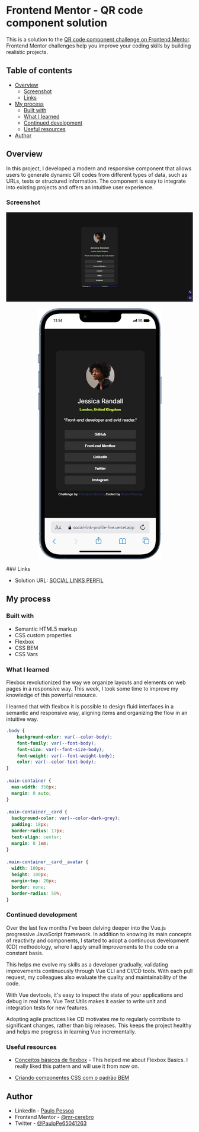 # Frontend Mentor - QR code component solution

This is a solution to the [QR code component challenge on Frontend Mentor](https://www.frontendmentor.io/challenges/social-links-profile-UG32l9m6dQ). Frontend Mentor challenges help you improve your coding skills by building realistic projects. 

## Table of contents

- [Overview](#overview)
  - [Screenshot](#screenshot)
  - [Links](#links)
- [My process](#my-process)
  - [Built with](#built-with)
  - [What I learned](#what-i-learned)
  - [Continued development](#continued-development)
  - [Useful resources](#useful-resources)
- [Author](#author)

## Overview

In this project, I developed a modern and responsive component that allows users to generate dynamic QR codes from different types of data, such as URLs, texts or structured information. The component is easy to integrate into existing projects and offers an intuitive user experience.

### Screenshot

<div align="center">

![Web](./src/assets/images/web.jpg)

![Mobile](./src/assets/images/mobile.jpg)

</div>
### Links

- Solution URL: [SOCIAL LINKS PERFIL](https://social-link-profile-five.vercel.app/)

## My process

### Built with

- Semantic HTML5 markup
- CSS custom properties
- Flexbox
- CSS BEM
- CSS Vars

### What I learned

Flexbox revolutionized the way we organize layouts and elements on web pages in a responsive way. This week, I took some time to improve my knowledge of this powerful resource.

I learned that with flexbox it is possible to design fluid interfaces in a semantic and responsive way, aligning items and organizing the flow in an intuitive way.

```css
.body {
    background-color: var(--color-body);
    font-family: var(--font-body);
    font-size: var(--font-size-body);
    font-weight: var(--font-weight-body);
    color: var(--color-text-body);
}

.main-container {
  max-width: 350px;
  margin: 0 auto;
}

.main-container__card {
  background-color: var(--color-dark-grey);
  padding: 18px;
  border-radius: 17px;
  text-align: center;
  margin: 0 1em;
}

.main-container__card__avatar {
  width: 100px;
  height: 100px;
  margin-top: 20px;
  border: none;
  border-radius: 50%;
}
```

### Continued development

Over the last few months I've been delving deeper into the Vue.js progressive JavaScript framework. In addition to knowing its main concepts of reactivity and components, I started to adopt a continuous development (CD) methodology, where I apply small improvements to the code on a constant basis.

This helps me evolve my skills as a developer gradually, validating improvements continuously through Vue CLI and CI/CD tools. With each pull request, my colleagues also evaluate the quality and maintainability of the code.

With Vue devtools, it's easy to inspect the state of your applications and debug in real time. Vue Test Utils makes it easier to write unit and integration tests for new features.

Adopting agile practices like CD motivates me to regularly contribute to significant changes, rather than big releases. This keeps the project healthy and helps me progress in learning Vue incrementally.

### Useful resources

- [Conceitos básicos de flexbox](https://developer.mozilla.org/pt-BR/docs/Web/CSS/CSS_flexible_box_layout/Basic_concepts_of_flexbox) - This helped me about Flexbox Basics. I really liked this pattern and will use it from now on.

- [Criando componentes CSS com o padrão BEM](https://www.alura.com.br/artigos/criando-componentes-css-com-padrao-bem?_gl=1*1m03jkz*_ga*MjY1NjA4MDU3LjE3MDQ4MzQ5OTY.*_ga_1EPWSW3PCS*MTcwNjc3NDE5OS4xNS4xLjE3MDY3NzQyMzguMC4wLjA.*_fplc*Tnd6bWtPRmZiRWlsVWdzQkRIanhJcEM0UCUyQld5Y3ZlRmNsd0ZDdDNPTmF6UUxUbTNicktBVVJRQWJabDhleDlmMzQwc29QVmtRJTJCa0hhN0dCeVAlMkJvazJFZWNHUyUyQnAzeDhpU3Vva1N2OGNzWWR0V0F1WjJEWVNWSlZyWHUzZWclM0QlM0Q.#utilizando-o-padrao-bem)

## Author

- LinkedIn - [Paulo Pessoa](https://www.linkedin.com/in/mr-cerebro/)
- Frontend Mentor - [@mr-cerebro](https://www.frontendmentor.io/profile/mr-cerebro)
- Twitter - [@PauloPe65041263](https://twitter.com/PauloPe65041263)